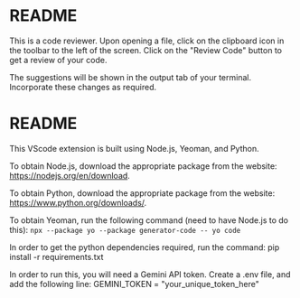 # README

This is a code reviewer. Upon opening a file, click on the clipboard icon in the toolbar to the left of the screen. Click on the "Review Code" button to get a review of your code. 

The suggestions will be shown in the output tab of your terminal. Incorporate these changes as required. 

# README

This VScode extension is built using Node.js, Yeoman, and Python. 

To obtain Node.js, download the appropriate package from the website: https://nodejs.org/en/download.

To obtain Python, download the appropriate package from the website: https://www.python.org/downloads/.

To obtain Yeoman, run the following command (need to have Node.js to do this): 
`npx --package yo --package generator-code -- yo code`

In order to get the python dependencies required, run the command: pip install -r requirements.txt

In order to run this, you will need a Gemini API token. Create a .env file, and add the following line: 
GEMINI_TOKEN = "your_unique_token_here"
